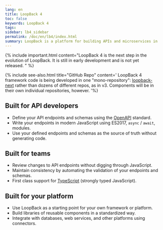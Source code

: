 ```yaml
---
lang: en
title: LoopBack 4
toc: false
keywords: LoopBack 4
tags:
sidebar: lb4_sidebar
permalink: /doc/en/lb4/index.html
summary: LoopBack is a platform for building APIs and microservices in Node.js
---
```


{% include important.html content="LoopBack 4 is the next step in the evolution of LoopBack.  It is still in early development and is not yet released.
" %}

{% include see-also.html title="GitHub Repo" content='
LoopBack 4 framework code is being developed in one "mono-repository":
[loopback-next](https://github.com/strongloop/loopback-next) rather than dozens of
different repos, as in v3.  Components will be in their own individual repositories, however.
'%}
## Built for API developers

 - Define your API endpoints and schemas using the [OpenAPI](https://www.openapis.org/) standard.
 - Write your endpoints in modern JavaScript using ES2017, `async` / `await`, modules.
 - Use your defined endpoints and schemas as the source of truth without generating code.

## Built for teams

 - Review changes to API endpoints without digging through JavaScript.
 - Maintain consistency by automating the validation of your endpoints and schemas.
 - First class support for [TypeScript](https://www.typescriptlang.org) (strongly typed JavaScript).

## Built for your platform

 - Use LoopBack as a starting point for your own framework or platform.
 - Build libraries of reusable components in a standardized way.
 - Integrate with databases, web services, and other platforms using connectors.
